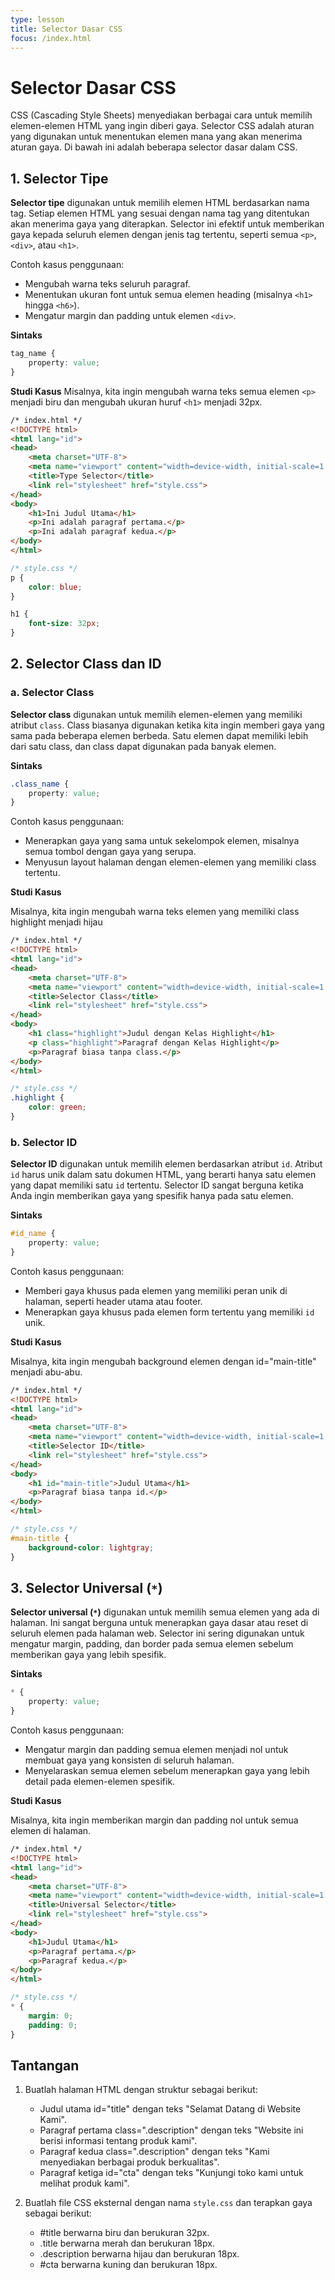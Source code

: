 ```yaml
---
type: lesson
title: Selector Dasar CSS
focus: /index.html
---
```


# Selector Dasar CSS

CSS (Cascading Style Sheets) menyediakan berbagai cara untuk memilih elemen-elemen HTML yang ingin diberi gaya. Selector CSS adalah aturan yang digunakan untuk menentukan elemen mana yang akan menerima aturan gaya. Di bawah ini adalah beberapa selector dasar dalam CSS.

## 1. Selector Tipe

**Selector tipe** digunakan untuk memilih elemen HTML berdasarkan nama tag. Setiap elemen HTML yang sesuai dengan nama tag yang ditentukan akan menerima gaya yang diterapkan. Selector ini efektif untuk memberikan gaya kepada seluruh elemen dengan jenis tag tertentu, seperti semua `<p>`, `<div>`, atau `<h1>`.

Contoh kasus penggunaan:
- Mengubah warna teks seluruh paragraf.
- Menentukan ukuran font untuk semua elemen heading (misalnya `<h1>` hingga `<h6>`).
- Mengatur margin dan padding untuk elemen `<div>`.


**Sintaks**
```css
tag_name {
    property: value;
}
```

**Studi Kasus**
Misalnya, kita ingin mengubah warna teks semua elemen `<p>` menjadi biru dan mengubah ukuran huruf `<h1>` menjadi 32px.

```html
/* index.html */
<!DOCTYPE html>
<html lang="id">
<head>
    <meta charset="UTF-8">
    <meta name="viewport" content="width=device-width, initial-scale=1.0">
    <title>Type Selector</title>
    <link rel="stylesheet" href="style.css">
</head>
<body>
    <h1>Ini Judul Utama</h1>
    <p>Ini adalah paragraf pertama.</p>
    <p>Ini adalah paragraf kedua.</p>
</body>
</html>
```

```css
/* style.css */
p {
    color: blue;
}

h1 {
    font-size: 32px;
}
```


## 2. Selector Class dan ID

### a. Selector Class

**Selector class** digunakan untuk memilih elemen-elemen yang memiliki atribut `class`. Class biasanya digunakan ketika kita ingin memberi gaya yang sama pada beberapa elemen berbeda. Satu elemen dapat memiliki lebih dari satu class, dan class dapat digunakan pada banyak elemen.

**Sintaks**
```css
.class_name {
    property: value;
}
```

Contoh kasus penggunaan:
- Menerapkan gaya yang sama untuk sekelompok elemen, misalnya semua tombol dengan gaya yang serupa.
- Menyusun layout halaman dengan elemen-elemen yang memiliki class tertentu.

**Studi Kasus**

Misalnya, kita ingin mengubah warna teks elemen yang memiliki class highlight menjadi hijau

```html
/* index.html */
<!DOCTYPE html>
<html lang="id">
<head>
    <meta charset="UTF-8">
    <meta name="viewport" content="width=device-width, initial-scale=1.0">
    <title>Selector Class</title>
    <link rel="stylesheet" href="style.css">
</head>
<body>
    <h1 class="highlight">Judul dengan Kelas Highlight</h1>
    <p class="highlight">Paragraf dengan Kelas Highlight</p>
    <p>Paragraf biasa tanpa class.</p>
</body>
</html>
```

```css
/* style.css */
.highlight {
    color: green;
}
```


### b. Selector ID

**Selector ID** digunakan untuk memilih elemen berdasarkan atribut `id`. Atribut `id` harus unik dalam satu dokumen HTML, yang berarti hanya satu elemen yang dapat memiliki satu `id` tertentu. Selector ID sangat berguna ketika Anda ingin memberikan gaya yang spesifik hanya pada satu elemen.

**Sintaks**
```css
#id_name {
    property: value;
}
```

Contoh kasus penggunaan:
- Memberi gaya khusus pada elemen yang memiliki peran unik di halaman, seperti header utama atau footer.
- Menerapkan gaya khusus pada elemen form tertentu yang memiliki `id` unik.

**Studi Kasus**

Misalnya, kita ingin mengubah background elemen dengan id="main-title" menjadi abu-abu.

```html
/* index.html */
<!DOCTYPE html>
<html lang="id">
<head>
    <meta charset="UTF-8">
    <meta name="viewport" content="width=device-width, initial-scale=1.0">
    <title>Selector ID</title>
    <link rel="stylesheet" href="style.css">
</head>
<body>
    <h1 id="main-title">Judul Utama</h1>
    <p>Paragraf biasa tanpa id.</p>
</body>
</html>
```

```css
/* style.css */
#main-title {
    background-color: lightgray;
}
```


## 3. Selector Universal (`*`)

**Selector universal (`*`)** digunakan untuk memilih semua elemen yang ada di halaman. Ini sangat berguna untuk menerapkan gaya dasar atau reset di seluruh elemen pada halaman web. Selector ini sering digunakan untuk mengatur margin, padding, dan border pada semua elemen sebelum memberikan gaya yang lebih spesifik.

**Sintaks**
```css
* {
    property: value;
}
```

Contoh kasus penggunaan:
- Mengatur margin dan padding semua elemen menjadi nol untuk membuat gaya yang konsisten di seluruh halaman.
- Menyelaraskan semua elemen sebelum menerapkan gaya yang lebih detail pada elemen-elemen spesifik.

**Studi Kasus**

Misalnya, kita ingin memberikan margin dan padding nol untuk semua elemen di halaman.

```html
/* index.html */
<!DOCTYPE html>
<html lang="id">
<head>
    <meta charset="UTF-8">
    <meta name="viewport" content="width=device-width, initial-scale=1.0">
    <title>Universal Selector</title>
    <link rel="stylesheet" href="style.css">
</head>
<body>
    <h1>Judul Utama</h1>
    <p>Paragraf pertama.</p>
    <p>Paragraf kedua.</p>
</body>
</html>
```

```css
/* style.css */
* {
    margin: 0;
    padding: 0;
}
```


## Tantangan

1. Buatlah halaman HTML dengan struktur sebagai berikut:
    - Judul utama id="title" dengan teks "Selamat Datang di Website Kami".
    - Paragraf pertama class=".description" dengan teks "Website ini berisi informasi tentang produk kami".
    - Paragraf kedua class=".description" dengan teks "Kami menyediakan berbagai produk berkualitas".
    - Paragraf ketiga id="cta" dengan teks "Kunjungi toko kami untuk melihat produk kami".

2. Buatlah file CSS eksternal dengan nama `style.css` dan terapkan gaya sebagai berikut:

    - #title berwarna biru dan berukuran 32px.
    - .title berwarna merah dan berukuran 18px.
    - .description berwarna hijau dan berukuran 18px.
    - #cta berwarna kuning dan berukuran 18px.
